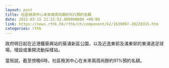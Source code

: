 ```yaml
---
layout: post
title: 社區檢測中心未來兩周尚餘約91%預約名額
date: 2022-03-15 21:22:52.000000000 +08:00
link: https://news.rthk.hk/rthk/ch/component/k2/1639097-20220315.htm
categories: rthk
---
```


政府明日起在近港鐵葵興站的葵涌新區公園，以及近逸東邨及滿東邨的東涌道足球場，增設或重開流動採樣站。

當局說，截至傍晚6時，社區檢測中心在未來兩周尚餘約91%預約名額。
